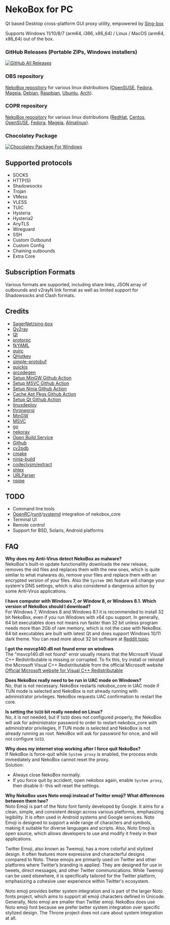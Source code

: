 # NekoBox for PC
Qt based Desktop cross-platform GUI proxy utility, empowered by [Sing-box](https://github.com/SagerNet/sing-box)

Supports Windows 11/10/8/7 (arm64, i386, x86_64) / Linux / MacOS (arm64, x86_64) out of the box.
 
### GitHub Releases (Portable ZIPs, Windows installers)

[![GitHub All Releases](https://img.shields.io/github/downloads/qr243vbi/nekobox/total?label=downloads-total&logo=github&style=flat-square)](https://github.com/qr243vbi/nekobox/releases)

### OBS repository
[NekoBox repository](https://software.opensuse.org//download.html?project=home%3Ajuzbun%3ANekoBox&package=nekobox) for various linux distributions ([OpenSUSE](https://get.opensuse.org/), [Fedora](https://fedoraproject.org/), [Mageia](https://www.mageia.org/), [Debian](https://www.debian.org/), [Raspbian](https://www.raspberrypi.com/software/), [Ubuntu](https://ubuntu.com/), [Arch](https://archlinux.org/)).

### COPR repository
[NekoBox repository](https://copr.fedorainfracloud.org/coprs/qr243vbi/NekoBox/) for various linux distributions ([RedHat](https://www.redhat.com), [Centos](https://www.centos.org), [OpenSUSE](https://get.opensuse.org/), [Fedora](https://fedoraproject.org/), [Mageia](https://www.mageia.org/), [Almalinux](https://almalinux.org/)).

### Chocolatey Package

[![Chocolatey Package For Windows](https://img.shields.io/chocolatey/dt/nekobox?style=flat-square&logo=chocolatey&label=downloads-total
)](https://community.chocolatey.org/packages/nekobox)

## Supported protocols

- SOCKS
- HTTP(S)
- Shadowsocks
- Trojan
- VMess
- VLESS
- TUIC
- Hysteria
- Hysteria2
- AnyTLS
- Wireguard
- SSH
- Custom Outbound
- Custom Config
- Chaining outbounds
- Extra Core

## Subscription Formats

Various formats are supported, including share links, JSON array of outbounds and v2rayN link format as well as limited support for Shadowsocks and Clash formats.

## Credits

- [SagerNet/sing-box](https://github.com/SagerNet/sing-box)
- [Qv2ray](https://github.com/Qv2ray/Qv2ray)
- [Qt](https://www.qt.io/)
- [protorpc](https://github.com/chai2010/protorpc)
- [fkYAML](https://github.com/fktn-k/fkYAML)
- [quirc](https://github.com/dlbeer/quirc)
- [QHotkey](https://github.com/Skycoder42/QHotkey)
- [simple-protobuf](https://github.com/tonda-kriz/simple-protobuf)
- [quickjs](https://quickjs-ng.github.io/quickjs)
- [qrcodegen](https://www.nayuki.io/page/qr-code-generator-library)
- [Setup MinGW Github Action](https://github.com/bwoodsend/setup-winlibs-action)
- [Setup MSVC Github Action](https://github.com/ilammy/msvc-dev-cmd)
- [Setup Ninja Github Action](https://github.com/seanmiddleditch/gha-setup-ninja)
- [Cache Apt Pkgs Github Action](https://github.com/awalsh128/cache-apt-pkgs-action)
- [Setup Qt Github Action](https://github.com/jurplel/install-qt-action)
- [linuxdeploy](https://github.com/linuxdeploy/linuxdeploy)
- [throneproj](https://github.com/throneproj/Throne)
- [MinGW](https://www.mingw-w64.org)
- [MSVC](https://visualstudio.microsoft.com/)
- [go](https://go.dev/)
- [nekoray](https://github.com/MatsuriDayo/nekoray)
- [Open Build Service](https://openbuildservice.org/)
- [Github](https://github.com)
- [cv2pdb](https://github.com/rainers/cv2pdb)
- [cmake](https://gitlab.kitware.com/cmake/cmake)
- [ninja-build](https://ninja-build.org/)
- [codeclysm/extract](https://github.com/codeclysm/extract)
- [shlex](https://github.com/google/shlex)
- [URLParser](https://github.com/dongbum/URLParser)
- [npipe](https://github.com/NullYing/npipe)

## TODO
- Command line tools
- [OpenRC](https://openrc.run/)/[runit](https://smarden.org/runit/)/[systemd](https://systemd.io/) integration of nekobox_core
- Terminal UI
- Remote control
- Support for BSD, Solaris, Android platforms

## FAQ
**Why does my Anti-Virus detect NekoBox as malware?** <br/>
NekoBox's built-in update functionallity downloads the new release, removes the old files and replaces them with the new ones, which is quite simliar to what malwares do, remove your files and replace them with an encrypted version of your files. Also the `System DNS` feature will change your system's DNS settings, which is also considered a dangerous action by some Anti-Virus applications.

**I have computer with Windows 7, or Window 8, or Windows 8.1. Which version of NekoBox should I download?** <br/>
For Windows 7, Windows 8 and Windows 8.1 it is recommended to install 32 bit NekoBox, even if you run Windows with x64 cpu support. In generally, 64 bit executables does not means run faster than 32 bit unless program needs more than 2Gb of ram memory, which is not the case with NekoBox. 64 bit executables are built with latest Qt and does support Windows 10/11 dark theme. You can read more about 32 bit software at [Reddit topic](https://www.reddit.com/r/AskComputerScience/comments/15aqv4o/are_there_any_advantages_to_32_bit_software_or_64/)

**I got the msvcp140.dll not found error on windows** <br/>
The "msvcp140.dll not found" error usually means that the Microsoft Visual C++ Redistributable is missing or corrupted. To fix this, try install or reinstall the Microsoft Visual C++ Redistributable from the official Microsoft website
[Official Microsoft website for Visual C++ Redistributable](https://learn.microsoft.com/en-us/cpp/windows/latest-supported-vc-redist?view=msvc-170)

**Does NekoBox really need to be run in UAC mode on Windows?** <br/>
No, that is not necessary. NekoBox restarts nekobox_core in UAC mode if TUN mode is selected and NekoBox is not already running with administrator privileges. NekoBox requests UAC confirmation to restart the core.

**Is setting the `SUID` bit really needed on Linux?** <br/>
No, it is not needed, but if `SUID` does not configured properly, the NekoBox will ask for administrator password to order to restart nekobox_core with administrator privilegies, if TUN mode is selected and NekoBox is not already running as root. NekoBox will ask for password for once, and will not configure `SUID`.

**Why does my internet stop working after I force quit NekoBox?** <br/>
If NekoBox is force-quit while `System proxy` is enabled, the process ends immediately and NekoBox cannot reset the proxy. <br/>
Solution:
- Always close NekoBox normally.
- If you force quit by accident, open nekobox again, enable `System proxy`, then disable it- this will reset the settings.

**Why NekoBox uses Noto emoji instead of Twitter emoji? What differences between them two?** <br/>
  Noto Emoji is part of the Noto font family developed by Google. It aims for a clean, simple, and consistent design across various platforms, emphasizing legibility. It is often used in Android systems and Google services. Noto Emoji is designed to support a wide range of characters and symbols, making it suitable for diverse languages and scripts. Also, Noto Emoji is open source, which allows developers to use and modify it freely in their applications.

  Twitter Emoji, also known as Twemoji, has a more colorful and stylized design. It often features more expressive and characterful designs compared to Noto. These emojis are primarily used on Twitter and other platforms where Twitter’s branding is applied. They are designed for use in tweets, direct messages, and other Twitter communications. While Twemoji can be used elsewhere, it is specifically tailored for the Twitter platform, emphasizing a cohesive user experience within Twitter's ecosystem.

  Noto emoji provides better system integration and is part of the larger Noto fonts project, which aims to support all emoji characters defined in Unicode. Generally, Noto emoji are smaller than Twitter emoji. NekoBox does use Noto emoji font because we prefer better system integration over specific stylized design. The Throne project does not care about system integration at all.
